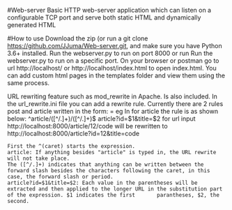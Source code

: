 #Web-server
Basic HTTP web-server application which can listen on a configurable TCP port and serve both static HTML and dynamically generated HTML

#How to use
Download the zip (or run a git clone https://github.com/JJuma/Web-server.git, and make sure you have Python 3.6+ installed. Run the webserver.py to run on port 8000 or run Run the webserver.py to run on a specific port. On your browser or postman go to url http://localhost/ or http://localhost/index.html to open index.html.
You can add custom html pages in the templates folder and view them using the same process.

URL rewriting feature such as mod_rewrite in Apache. Is also included.
In the url_rewrite.ini file you can add a rewrite rule.
Currently there are 2 rules post and article written in the form:
<name> = <url regex> <result>
eg In for article the rule is as shown below:
  ^article/([^/.]+)/([^/.]+)$ article?id=$1&title=$2
  for url input http://localhost:8000/article/12/code
  will be rewritten to http://localhost:8000/article?id=12&title=code
  
    First the ^(caret) starts the expression.
    article: If anything besides "article" is typed in, the URL rewrite will not take place.
    The ([^/.]+) indicates that anything can be written between the forward slash besides the characters following the caret, in this case, the forward slash or period.
    article?id=$1&title=$2: Each value in the parentheses will be extracted and then applied to the longer URL in the substitution part of the expression. $1 indicates the first       parantheses, $2, the second. 
